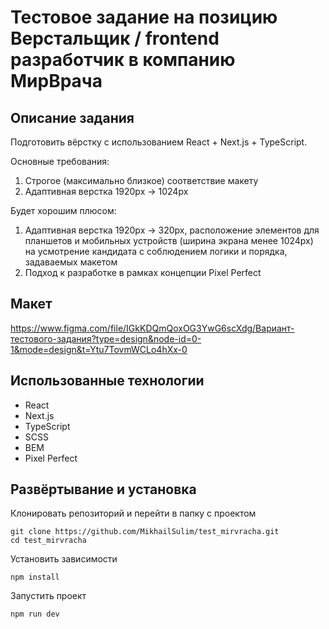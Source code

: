 # Тестовое задание на позицию Верстальщик / frontend разработчик в компанию МирВрача

##  Описание задания
Подготовить вёрстку с использованием React + Next.js + TypeScript.

Основные требования:
1) Строгое (максимально близкое) соответствие макету
2) Адаптивная верстка 1920px -> 1024px

Будет хорошим плюсом:
1) Адаптивная верстка 1920px -> 320px, расположение элементов для планшетов и мобильных устройств (ширина экрана менее 1024px) на усмотрение кандидата с соблюдением логики и порядка, задаваемых макетом
2) Подход к разработке в рамках концепции Pixel Perfect

## Макет

https://www.figma.com/file/IGkKDQmQoxOG3YwG6scXdg/Вариант-тестового-задания?type=design&node-id=0-1&mode=design&t=Ytu7TovmWCLo4hXx-0


## Использованные технологии
- React
- Next.js
- TypeScript
- SCSS
- BEM
- Pixel Perfect


## Развёртывание и установка 
Клонировать репозиторий и перейти в папку с проектом
```
git clone https://github.com/MikhailSulim/test_mirvracha.git
cd test_mirvracha
```
Установить зависимости
```
npm install
```

Запустить проект

```
npm run dev
```